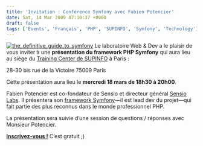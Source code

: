 ```yaml
---
title: 'Invitation : Conférence Symfony avec Fabien Potencier'
date: Sat, 14 Mar 2009 07:10:37 +0000
draft: false
tags: ['Events', 'Français', 'PHP', 'SUPINFO', 'Symfony', 'Technology']
---
```


[![the_definitive_guide_to_symfony](http://blog.madd0.com/images/WindowsLiveWriter/ConfrenceSymfonyavecFabienPotencier_1070F/the_definitive_guide_to_symfony_thumb.jpg "the_definitive_guide_to_symfony")](http://blog.madd0.com/images/WindowsLiveWriter/ConfrenceSymfonyavecFabienPotencier_1070F/the_definitive_guide_to_symfony_2.jpg) Le laboratoire Web & Dev a le plaisir de vous inviter à une **présentation du framework PHP Symfony** qui aura lieu au siège du [Training Center de SUPINFO](http://www.supinfo-training.com/) à Paris :

28-30 bis rue de la Victoire 75009 Paris

Cette présentation aura lieu le **mercredi 18 mars de 18h30 à 20h00**.

Fabien Potencier est co-fondateur de Sensio et directeur général [Sensio Labs](http://www.sensiolabs.com/). Il présentera son [framework Symfony](http://www.symfony-project.org/)—il est lead dev du projet—qui fait partie des plus reconnus dans le monde professionnel PHP.

La présentation sera suivie d’une session de questions / réponses avec Monsieur Potencier.

[**Inscrivez-vous !**](http://www.amiando.com/webndevpotencier.html) C’est gratuit ;)